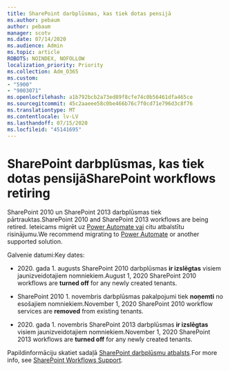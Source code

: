```yaml
---
title: SharePoint darbplūsmas, kas tiek dotas pensijā
ms.author: pebaum
author: pebaum
manager: scotv
ms.date: 07/14/2020
ms.audience: Admin
ms.topic: article
ROBOTS: NOINDEX, NOFOLLOW
localization_priority: Priority
ms.collection: Adm_O365
ms.custom:
- "5900"
- "9003071"
ms.openlocfilehash: a1b792bcb2a73ed89f8cfe74c0b56461dfa465ce
ms.sourcegitcommit: 45c2aaeee58c0be466b76c7f0cd71e796d3c8f76
ms.translationtype: MT
ms.contentlocale: lv-LV
ms.lasthandoff: 07/15/2020
ms.locfileid: "45141695"
---
```

# <a name="sharepoint-workflows-retiring"></a><span data-ttu-id="e6f8d-102">SharePoint darbplūsmas, kas tiek dotas pensijā</span><span class="sxs-lookup"><span data-stu-id="e6f8d-102">SharePoint workflows retiring</span></span>

<span data-ttu-id="e6f8d-103">SharePoint 2010 un SharePoint 2013 darbplūsmas tiek pārtrauktas.</span><span class="sxs-lookup"><span data-stu-id="e6f8d-103">SharePoint 2010 and SharePoint 2013 workflows are being retired.</span></span> <span data-ttu-id="e6f8d-104">Ieteicams migrēt uz [Power Automate vai](https://docs.microsoft.com/power-automate/getting-started) citu atbalstītu risinājumu.</span><span class="sxs-lookup"><span data-stu-id="e6f8d-104">We recommend migrating to [Power Automate](https://docs.microsoft.com/power-automate/getting-started) or another supported solution.</span></span> 

<span data-ttu-id="e6f8d-105">Galvenie datumi:</span><span class="sxs-lookup"><span data-stu-id="e6f8d-105">Key dates:</span></span>

- <span data-ttu-id="e6f8d-106">2020. gada 1. augusts SharePoint 2010 darbplūsmas **ir izslēgtas** visiem jaunizveidotajiem nomniekiem.</span><span class="sxs-lookup"><span data-stu-id="e6f8d-106">August 1, 2020 SharePoint 2010 workflows are **turned off** for any newly created tenants.</span></span>

- <span data-ttu-id="e6f8d-107">SharePoint 2010 1. novembris darbplūsmas pakalpojumi tiek **noņemti** no esošajiem nomniekiem.</span><span class="sxs-lookup"><span data-stu-id="e6f8d-107">November 1, 2020 SharePoint 2010 workflow services are **removed** from existing tenants.</span></span>

- <span data-ttu-id="e6f8d-108">2020. gada 1. novembris SharePoint 2013 darbplūsmas **ir izslēgtas** visiem jaunizveidotajiem nomniekiem.</span><span class="sxs-lookup"><span data-stu-id="e6f8d-108">November 1, 2020 SharePoint 2013 workflows are **turned off** for any newly created tenants.</span></span>

<span data-ttu-id="e6f8d-109">Papildinformāciju skatiet sadaļā [SharePoint darbplūsmu atbalsts](https://aka.ms/sp-workflows-support).</span><span class="sxs-lookup"><span data-stu-id="e6f8d-109">For more info, see [SharePoint Workflows Support](https://aka.ms/sp-workflows-support).</span></span>